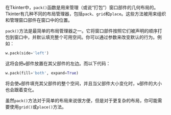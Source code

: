 在Tkinter中，`pack()`函数是用来管理（或说“打包”）窗口部件的几何布局的。Tkinter有几种不同的布局管理器，包括`pack`、`grid`和`place`。这些方法被用来组织和管理窗口部件在窗口中的位置。

`pack()`方法是最简单的布局管理器之一。它将窗口部件按照它们被声明的顺序打包到窗口中，并默认填充整个可用空间。你可以通过参数来改变默认的行为。例如：

```python
w.pack(side='left')
```

这将会把`w`部件放置在其父部件的左边。而以下代码：

```python
w.pack(fill='both', expand=True)
```

将会使`w`部件填充其父部件的整个空间，并且当父部件大小变化时，`w`部件的大小也会跟着变化。

虽然`pack()`方法对于简单的布局来说很方便，但是对于更复杂的布局，你可能需要使用`grid()`或`place()`方法。